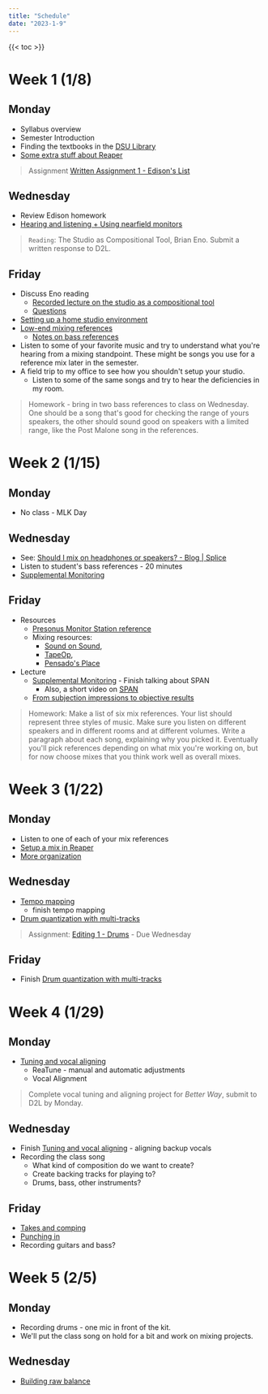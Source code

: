 ```yaml
---
title: "Schedule"
date: "2023-1-9"
---
```


{{< toc >}}

# Week 1 (1/8)

## Monday

- Syllabus overview
- Semester Introduction
- Finding the textbooks in the [DSU Library](https://library.dsu.edu)
- [Some extra stuff about Reaper](../posts/week-1/reaper-intro/)

> Assignment [Written Assignment 1 - Edison's List](../assignments/wr1/)

## Wednesday

- Review Edison homework
- [Hearing and listening + Using nearfield monitors](../posts/week-1/monitoring/)

> `Reading`: The Studio as Compositional Tool, Brian Eno. Submit a written response to D2L.

## Friday

- Discuss Eno reading
  - [Recorded lecture on the studio as a compositional tool](https://www.ubuweb.com/media/sound/eno_brian/Eno-Brian_Interview_KPFA_1980_Part-2.mp3)
  - [Questions](../posts/week-1/studio-as-a-compositional-tool/)
- [Setting up a home studio environment](https://youtu.be/rLrZdahhCCE)
- [Low-end mixing references](../posts/week-1/CambridgeMT_5BassReferences.pdf)
  - [Notes on bass references](../posts/week-1/bass-reference-notes)
- Listen to some of your favorite music and try to understand what you're hearing from a mixing standpoint. These might be songs you use for a reference mix later in the semester.
- A field trip to my office to see how you shouldn't setup your studio.
  - Listen to some of the same songs and try to hear the deficiencies in my room.

> Homework - bring in two bass references to class on Wednesday. One should be a song that's good for checking the range of yours speakers, the other should sound good on speakers with a limited range, like the Post Malone song in the references.

# Week 2 (1/15)

## Monday

- No class - MLK Day

## Wednesday

- See: [Should I mix on headphones or speakers? - Blog | Splice](https://splice.com/blog/mix-on-headphones-or-speakers/)
- Listen to student's bass references - 20 minutes
- [Supplemental Monitoring](../posts/week-2/wednesday) 

## Friday

- Resources
  - [Presonus Monitor Station reference](https://pae-web.presonusmusic.com/downloads/products/pdf/MonitorStation_OwnersManual_EN.pdf)
  - Mixing resources: 
    - [Sound on Sound](https://www.soundonsound.com/), 
    - [TapeOp](https://tapeop.com/), 
    - [Pensado's Place](https://www.pensadosplace.tv/)
- Lecture
  - [Supplemental Monitoring](../posts/week-2/wednesday/#/13) - Finish talking about SPAN
    - Also, a short video on [SPAN](https://www.youtube.com/watch?v=iZrWMv02tlA)
  - [From subjection impressions to objective results](../posts/week-2/friday/)

> Homework: Make a list of six mix references. Your list should represent three styles of music. Make sure you listen on different speakers and in different rooms and at different volumes. Write a paragraph about each song, explaining why you picked it. Eventually you'll pick references depending on what mix you're working on, but for now choose mixes that you think work well as overall mixes. 

# Week 3 (1/22)

## Monday

- Listen to one of each of your mix references
- [Setup a mix in Reaper](../posts/week-2/friday/setup-mix/)  
- [More organization](../posts/week-3/monday/more-organization/)


## Wednesday

- [Tempo mapping](../posts/week-3/monday/timing-and-tuning/)
  - finish tempo mapping
- [Drum quantization with multi-tracks](../posts/week-3/wednesday/)

> Assignment: [Editing 1 - Drums](../posts/week-3/wednesday/) - Due Wednesday

## Friday

- Finish [Drum quantization with multi-tracks](../posts/week-3/wednesday/)

# Week 4 (1/29)

## Monday

- [Tuning and vocal aligning](../posts/week-4/tuning/)
  - ReaTune - manual and automatic adjustments
  - Vocal Alignment

> Complete vocal tuning and aligning project for _Better Way_, submit to D2L by Monday. 

## Wednesday

- Finish [Tuning and vocal aligning](../posts/week-4/tuning/) - aligning backup vocals
- Recording the class song
  - What kind of composition do we want to create?
  - Create backing tracks for playing to?
  - Drums, bass, other instruments?

## Friday

- [Takes and comping](../posts/week-4/takes-comping/)
- [Punching in](../posts/week-4/punching-in/)
- Recording guitars and bass? 

# Week 5 (2/5)

## Monday

- Recording drums - one mic in front of the kit.
- We'll put the class song on hold for a bit and work on mixing projects.

## Wednesday

- [Building raw balance](../posts/week-5/balance/)
<!-- 
- [Panning](../posts/week-5/panning)
- Intro Mix assignment 1
- Finish balance on Better way
  - add HPF
  - panning
  - copy fader values to items
- Drum recording - One source (Percussion), one mic

> Mixing Assignment 1 - Choose a different medium difficulty project than we did in class and create a mixdown with proper balance using item gain, fader levels, and panning. Also, complete any necessary timing and tuning adjustments using the methods we learned in class. Render any edits you made before starting to balance the mix.
>
> - [The 'Mixing Secrets' Free Multitrack Download Library - Suggestions For Newbies!](https://cambridge-mt.com/ms/mtk-newbies/#SmallScale) provides some good suggestions for simple projects to start with. Chose one that has at least 10 tracks.

## Friday

- [Compressing for a reason](../posts/week-5/compression/)
- Go over your mixing balance projects (if we have time)

> HW: See the class song I emailed out and write something to add to it.

# Week 6 (2/12)

## Monday

- Listen to your balance mixes so far. Class critique.
- [More compression settings](../posts/week-6/compression-pt-2/)
- [Compression Lab](../posts/week-6/compression-lab/)

## Wednesday

- Drum editing projects incomplete
- Recording day

## Friday

- Show alternative compressor plugins
  - [MCompressor](https://www.meldaproduction.com/MCompressor), [RoughRider 3](https://www.audiodamage.com/pages/free-downloads), [TDR Kotelnikov](https://www.tokyodawn.net/tdr-kotelnikov/)
- Beyond compression - [gating, transient enhancement](../posts/week-6/beyond-compression/)
- Limiting
  - Look at some [freeware limiters](https://cambridge-mt.com/ms/ch9/)

# Week 7 (2/19)

## Monday

- No class - President's Day

## Wednesday

- No class - Blizzard

## Friday

- Recording - one source, multiple mics
- more percussion and other recordings

# Week 8 (2/26)

- Recording all week

# Week 9 (3/4)

## Monday

- [EQ Slides](../posts/week-8/EQ_slides.pdf)
- [Equalization for a reason](../posts/week-8/equalizing-for-a-reason/)

> [Editing 2 - Equalization](../assignments/eq-lab/) - start in class
> Mixing project - see details on D2L

## Wednesday

- Opportunities: MasterSingers and Cyberology Podcast
- [Beyond equalization](../posts/week-9/beyond-equalization/)

## Friday

- blizzard day

# Week 10 (3/11)

- Spring Break - No Classes

# Week 11 (3/18)

## Monday

- listen to project 2

## Wednesday

- more listening to project 2
- start preparing to teach a lesson

## Friday

- [Mixing with reverb](../posts/week-9/mixing-with-reverb/)

# Week 12 (3/25)

## Monday

- Noah project presentation

<!--  didn't get to this - Other [reverb tricks](../posts/week-13/reverb-tricks) - gated, dynamic, reverse -->

<!--
## Wednesday

- More [reverb](../posts/week-12/reverb/)

## Friday

- No class -- Easter Holiday

# Week 13 (4/1)

## Monday

- class presentations

## Wednesday

- lesson presentations

## Friday


# Week 14 (4/8)

## Monday



## Wednesday

- Practice for a minute with the [WebTet](https://webtet.net/apcl/#/reverberation) ear trainer on reverb and delay.
- Mixing with [Delays](../posts/week-14/delays/)
- [More delay](../posts/week-15/more-delays) - third party plugins

## Friday

- [Stereo Enhancements](../posts/week-14/stereo-enhancements/)
- Reminder to complete your recordings as soon as you can. Next week we'll be working on the mixes in class. We can also do any overdubs that might need someone else in our class.

# Week 15 (4/15)

## Monday

- [Master-Buss Processing, Automation](../posts/week-15/master-processing-automation)
  - bus processing techniques and concepts

## Wednesday

- Automation and rides
  - [Mike Senior Video](https://video.cambridge-mt.com/CMTPatrons_MSFTSSWorkflowDemoCh19b_HD.mp4)
  - also look at his final mix with the automation drawn in
  - [Automations & Transitions: Take Your Mix to the Next Level - Marc Daniel Nelson](https://www.youtube.com/watch?v=123mrzYiBj8)
- Work/recording day

## Friday

- Watch mastering video:
  - [(148) Mastering Kendrick Lamar's 'HUMBLE' with Mike Bozzi - YouTube](https://www.youtube.com/watch?v=PBcAwVrX5GQ)
  - [(148) Mastering ‘Happy’ by Pharrell Williams - YouTube](https://www.youtube.com/watch?v=9w6sdNs58tc)
- Work/recording day

# Week 16 (4/22)

## Monday

- Jacob shows mixing progress

## Wednesday

- Noah shows mixing progress

## Friday

- Sam shows mixing progress

> Exam - April 29, 3:30 – 5:30 pm -->

<!-- edit -->
